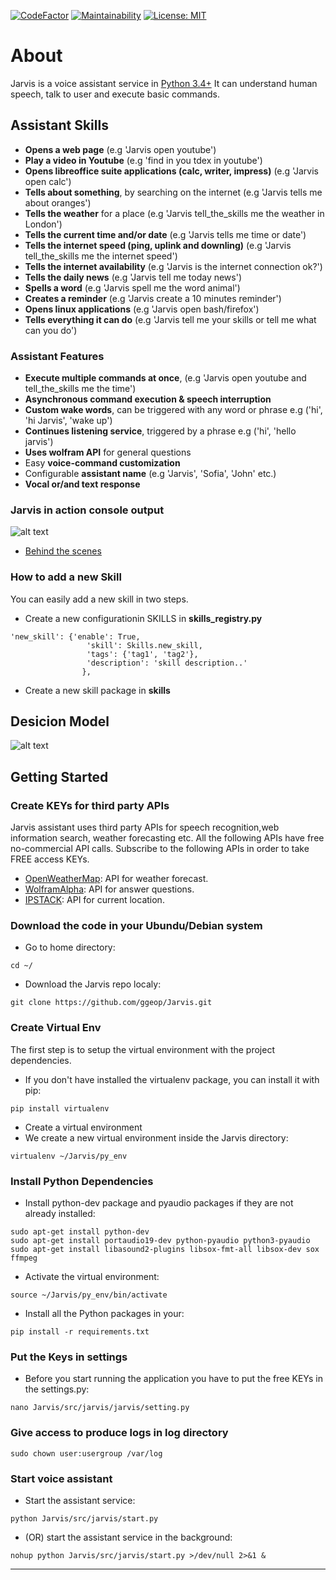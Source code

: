 [![CodeFactor](https://www.codefactor.io/repository/github/ggeop/python-ai-voice-assistant/badge)](https://www.codefactor.io/repository/github/ggeop/python-ai-voice-assistant)
[![Maintainability](https://api.codeclimate.com/v1/badges/8c90305e22186cc2c9d5/maintainability)](https://codeclimate.com/github/ggeop/Python-AI-voice-assistant/maintainability)
[![License: MIT](https://img.shields.io/badge/License-MIT-yellow.svg)](https://opensource.org/licenses/MIT)
# About
Jarvis is a voice assistant service in [Python 3.4+](https://www.python.org/downloads/release/python-360/)
It can understand human speech, talk to user and execute basic commands.

## Assistant Skills
*   **Opens a web page** (e.g 'Jarvis open youtube')
*   **Play a video in Youtube** (e.g 'find in you tdex in youtube')
*   **Opens libreoffice suite applications (calc, writer, impress)** (e.g 'Jarvis open calc')
*   **Tells about something**, by searching on the internet (e.g 'Jarvis tells me about oranges')
*   **Tells the weather** for a place (e.g 'Jarvis tell_the_skills me the weather in London')
*   **Tells the current time and/or date** (e.g 'Jarvis tells me time or date')
*   **Tells the internet speed (ping, uplink and downling)** (e.g 'Jarvis tell_the_skills me the internet speed')
*   **Tells the internet availability** (e.g 'Jarvis is the internet connection ok?')
*   **Tells the daily news** (e.g 'Jarvis tell me today news')
*   **Spells a word** (e.g 'Jarvis spell me the word animal')
*   **Creates a reminder** (e.g 'Jarvis create a 10 minutes reminder')
*   **Opens linux applications** (e.g 'Jarvis open bash/firefox')
*   **Tells everything it can do** (e.g 'Jarvis tell me your skills or tell me what can you do')

### Assistant Features
*   **Execute multiple commands at once**, (e.g 'Jarvis open youtube and tell_the_skills me the time')
*   **Asynchronous command execution & speech interruption**
*   **Custom wake words**, can be triggered with any word or phrase e.g ('hi', 'hi Jarvis', 'wake up') 
*   **Continues listening service**, triggered by a phrase e.g ('hi', 'hello jarvis')
*   **Uses wolfram API** for general questions
*   Easy **voice-command customization**
*   Configurable **assistant name** (e.g 'Jarvis', 'Sofia', 'John' etc.)
*   **Vocal or/and text response**

### Jarvis in action console output
![alt text](https://github.com/ggeop/Jarvis/blob/master/imgs/Jarvis_printscreen.PNG)

*   [Behind the scenes](https://github.com/ggeop/Jarvis/blob/master/imgs/jarvis_log.PNG)

### How to add a new Skill
You can easily add a new skill in two steps.
*   Create a new configurationin SKILLS in **skills_registry.py**
```{python}
'new_skill': {'enable': True,
                 'skill': Skills.new_skill,
                 'tags': {'tag1', 'tag2'},
                 'description': 'skill description..'
                },                
```
*   Create a new skill package in **skills**

## Desicion Model
![alt text](https://github.com/ggeop/Jarvis/blob/master/imgs/desicion_model.png)

## Getting Started
### Create KEYs for third party APIs
Jarvis assistant uses third party APIs for speech recognition,web information search, weather forecasting etc.
All the following APIs have free no-commercial API calls. Subscribe to the following APIs in order to take FREE access KEYs.
*   [OpenWeatherMap](https://openweathermap.org/appid): API for weather forecast.
*   [WolframAlpha](https://developer.wolframalpha.com/portal/myapps/): API for answer questions.
*   [IPSTACK](https://ipstack.com/signup/free): API for current location.
### Download the code in your Ubundu/Debian system
*   Go to home directory:

```{bash}
cd ~/
```
*   Download the Jarvis repo localy:

```{bash}
git clone https://github.com/ggeop/Jarvis.git
```

### Create Virtual Env
The first step is to setup the virtual environment with the project dependencies.
*   If you don't have installed the virtualenv package, you can install it with pip:
```{bash}
pip install virtualenv
```
*   Create a virtual environment
*   We create a new virtual environment inside the Jarvis directory:
```{bash}
virtualenv ~/Jarvis/py_env
```

### Install Python Dependencies
*   Install python-dev package and pyaudio packages if they are not already installed:
```{bash}
sudo apt-get install python-dev
sudo apt-get install portaudio19-dev python-pyaudio python3-pyaudio
sudo apt-get install libasound2-plugins libsox-fmt-all libsox-dev sox ffmpeg
```
*   Activate the virtual environment:
```{bash}
source ~/Jarvis/py_env/bin/activate
```
*   Install all the Python packages in your:
```{bash}
pip install -r requirements.txt
```

### Put the Keys in settings
*   Before you start running the application you have to put the free KEYs in the settings.py:
```{bash}
nano Jarvis/src/jarvis/jarvis/setting.py
```

### Give access to produce logs in log directory
```{bash}
sudo chown user:usergroup /var/log
```

### Start voice assistant
*   Start the assistant service:
```{bash}
python Jarvis/src/jarvis/start.py
```

*   (OR) start the assistant service in the background:
```{bash}
nohup python Jarvis/src/jarvis/start.py >/dev/null 2>&1 &
```

---
